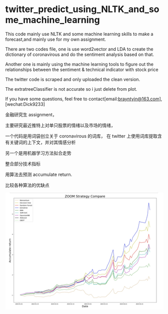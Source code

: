 # twitter_predict_using_NLTK_and_some_machine_learning
This code mainly use NLTK and some machine learning skills to make a forecast,and mainly use for my own assignment.

There are two codes file, one is use word2vector and LDA to create the dictionary of coronavirous and do the sentiment analysis based on that.

Another one is mainly using the machine learning tools to figure out the relationships between the sentiment & technical indicator with stock price

The twitter code is scraped and only uploaded the clean version.

The extratreeClassifier is not accurate so i just delete from plot.

If you have some questions, feel free to contact[email:brayntyin@163.com],[wechat:Dick9233]

金融研究生 assignment，

主要研究最近推特上对单只股票的情绪以及市场的情绪，

一个代码是用词袋创立关于 coronavirous 的词库， 在 twitter 上使用词库提取含有关键词的上下文，并对其情感分析

另一个是用机器学习方法拟合走势

整合部分技术指标 

用算法去预测 accumulate return. 

比较各种算法的优缺点

![image](1588201923050.jpg)
